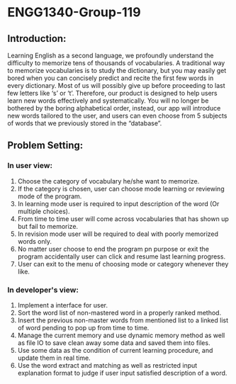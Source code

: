 # ENGG1340-Group-119
## Introduction:  
Learning English as a second language, we profoundly understand the difficulty to memorize tens of thousands of vocabularies. A traditional way to memorize vocabularies is to study the dictionary, but you may easily get bored when you can concisely predict and recite the first few words in every dictionary. Most of us will possibly give up before proceeding to last few letters like ‘s’ or ‘t’. Therefore, our product is designed to help users learn new words effectively and systematically. You will no longer be bothered by the boring alphabetical order, instead, our app will introduce new words tailored to the user, and users can even choose from 5 subjects of words that we previously stored in the “database”.

## Problem Setting:  
### In user view:  
1. Choose the category of vocabulary he/she want to memorize.
2. If the category is chosen, user can choose mode learning or reviewing mode of the program.
3. In learning mode user is required to input description of the word (Or multiple choices).
4. From time to time user will come across vocabularies that has shown up but fail to memorize.
5. In revision mode user will be required to deal with poorly memorized words only.
6. No matter user choose to end the program pn purpose or exit the program accidentally
   user can click and resume last learning progress.
7. User can exit to the menu of choosing mode or category whenever they like.  
### In developer's view:  
1. Implement a interface for user.
2. Sort the word list of non-mastered word in a properly ranked method.
3. Insert the previous non-master words from mentioned list to a linked list of
   word pending to pop up from time to time.
4. Manage the current memory and use dynamic memory method as well as file IO to 
   save clean away some data and saved them into files.
5. Use some data as the condition of current learning procedure, and update them in real time.
6. Use the word extract and matching as well as restricted input explanation format to judge if user input satisfied description of a word.
